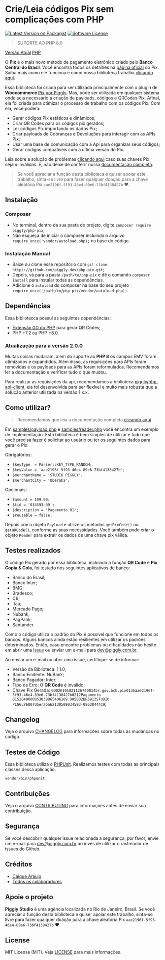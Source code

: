 # Crie/Leia códigos Pix sem complicações com PHP

[![Latest Version on Packagist](https://img.shields.io/packagist/v/piggly/php-pix.svg?style=flat-square)](https://packagist.org/packages/piggly/php-pix) [![Software License](https://img.shields.io/badge/license-MIT-brightgreen.svg?style=flat-square)](LICENSE) 

> SUPORTE AO PHP 8.0

[Versão Atual](https://img.shields.io/badge/version-2.x.x-green) [PHP](https://img.shields.io/packagist/php-v/piggly/php-pix)

O **Pix** é o mais novo método de pagamento eletrônico criado pelo **Banco Central do Brasil**. Você encontra todos os detalhes na [página oficial](https://www.bcb.gov.br/estabilidadefinanceira/pix) do Pix. Saiba mais como ele funciona e como nossa biblioteca trabalha [clicando aqui](https://github.com/piggly-dev/php-pix/wiki/04.-Pix).

Essa biblioteca foi criada para ser utilizada principalmente com o plugin de **Woocommerce** [Pix por Piggly](https://wordpress.org/plugins/pix-por-piggly/). Mas, pode ser utilizada em qualquer sistema onde seja necessário a criação de payloads, códigos e QRCodes Pix. Afinal, ela foi criada para otimizar o processo de trabalho com os códigos Pix. Com ela, você poderá:

* Gerar códigos Pix estáticos e dinâmicos;
* Criar QR Codes para os códigos pix gerados;
* Ler códigos Pix importando os dados Pix;
* Criar payloads de Cobranças e Devoluções para interagir com as APIs Pix;
* Usar uma base de comunicação com a Api para organizar seus códigos;
* Gerar códigos compatíveis com a última versão do Pix.

Leia sobre a solução de problemas [clicando aqui](https://github.com/piggly-dev/php-pix/wiki/09.-Solu%C3%A7%C3%A3o-de-Problemas) caso suas chaves Pix sejam inválidas. E, não deixe de conferir nossa [documentação completa](https://github.com/piggly-dev/php-pix/wiki).

> Se você apreciar a função desta biblioteca e quiser apoiar este trabalho, sinta-se livre para fazer qualquer doação para a chave aleatória Pix `aae2196f-5f93-46e4-89e6-73bf4138427b` ❤.

## Instalação

### Composer

* No terminal, dentro da sua pasta do projeto, digite `composer require piggly/php-pix`;
* Não esqueça de iniciar o composer incluindo o arquivo `require_once('vendor/autoload.php);` na base do código.

### Instalação Manual

* Baixe ou clone esse repositório com `git clone https://github.com/piggly-dev/php-pix.git`;
* Depois, vá para a pasta `/path/to/php-pix` e dê o comando `composer install` para instalar todas as dependências.
* Adicione o `autoload` do composer na base do seu projeto `require_once('/path/to/php-pix/vendor/autoload.php);`.

## Dependências

Essa bibliotecca possuí as seguintes dependências:

* [Extensão GD do PHP](https://www.php.net/manual/pt_BR/book.image.php) para gerar QR Codes;
* PHP +7.2 ou PHP +8.0.

### Atualização para a versão 2.0.0

Muitas coisas mudaram, além do suporte ao **PHP 8** os campos EMV foram otimizados e expandidos. Além disso, as requisições para APIs foram removidas e os payloads para as APIs foram reformulados. Recomendamos ler a documentação e verificar tudo o que mudou.

Para realizar as requisições da api, recomendamos a biblioteca [piggly/php-api-client](https://github.com/piggly-dev/php-api-client), ela foi desenvolvida para ser flexível e muito mais robusta que a solução anterior utilizada na versão 1.x.x.

## Como utilizar?

> Recomendamos que leia a documentação completa [clicando aqui](https://github.com/piggly-dev/php-pix/wiki)

Em [samples/payload.php](samples/payload.php) e [samples/reader.php](samples/reader.php) você encontra um exemplo de implementação. Esta biblioteca é bem simples de utilizar e tudo que você precisa fazer é solicitar ao usuário ou ter os seguintes dados para gerar o Pix:

Obrigatórios:

* `$keyType  = Parser::KEY_TYPE_RANDOM;`
* `$keyValue = 'aae2196f-5f93-46e4-89e6-73bf4138427b';`
* `$merchantName = 'STUDIO PIGGLY';`
* `$merchantCity = 'Uberaba';`

Opcionais:

* `$amount = 109.90;`
* `$tid = '034593-09';`
* `$description = 'Pagamento 01';`
* `$reusable = false;`

Depois crie o objeto `Payload` e utilize os métodos `getPixCode()` ou `getQRCode()`, conforme as suas necessidades. Você também pode criar o objeto `Reader` para extrair os dados de uma chave pix válida.

## Testes realizados

O código Pix gerado por essa biblioteca, incluindo a função **QR Code** e **Pix Copia & Cola**, foi testado nos seguintes aplicativos de banco:

* Banco do Brasil;
* Banco Inter;
* BMG;
* Bradesco;
* C6;
* Itaú;
* Mercado Pago;
* Nubank;
* PagPank;
* Santander.

Como o código utiliza o padrão do Pix é possível que funcione em todos os bancos. Alguns bancos ainda estão resilientes em utilizar os padrões determinados. Então, caso encontre problemas ou dificuldades não hesite em abrir uma [Issue](https://github.com/piggly-dev/php-pix/issues) ou enviar um e-mail para [dev@piggly.com.br](mailto:dev@piggly.com.br).

Ao enviar um e-mail ou abrir uma issue, certifique-se de informar:

* Versão da Biblioteca: 1.1.0;
* Banco Emitente: NuBank;
* Banco Pagador: Inter;
* Tipo de Erro: O **QR Code** é inválido;
* Chave Pix Gerada: `00020101021126740014br.gov.bcb.pix0136aae2196f-5f93-46e4-89e6-73bf4138427b0212Pagamento 0152040000053039865406109.905802BR5913STUDIO PIGGLY6007Uberaba62130509034593-09630444C9`;

## Changelog

Veja o arquivo [CHANGELOG](CHANGELOG.md) para informações sobre todas as mudanças no código.

## Testes de Código

Essa biblioteca utiliza o [PHPUnit](https://phpunit.de/). Realizamos testes com todas as principais classes dessa aplicação.

```
vendor/bin/phpunit
```

## Contribuições

Veja o arquivo [CONTRIBUTING](CONTRIBUTING.md) para informações antes de enviar sua contribuição.

## Segurança

Se você descobrir qualquer issue relacionada a segurança, por favor, envie um e-mail para [dev@piggly.com.br](mailto:dev@piggly.com.br) ao invés de utilizar o rastreador de issues do Github.

## Créditos

- [Caique Araujo](https://github.com/caiquearaujo)
- [Todos os colaboradores](../../contributors)

## Apoie o projeto

**Piggly Studio** é uma agência localizada no Rio de Janeiro, Brasil. Se você apreciar a função desta biblioteca e quiser apoiar este trabalho, sinta-se livre para fazer qualquer doação para a chave aleatória Pix `aae2196f-5f93-46e4-89e6-73bf4138427b` ❤.

## License

MIT License (MIT). Veja [LICENSE](LICENSE) para mais informações.